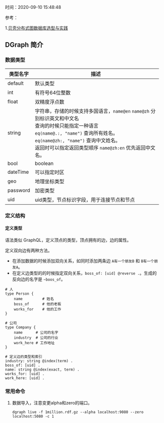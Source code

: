 时间：2020-09-10 15:48:48

参考：

1.[贝壳分布式图数据库选型与实践](https://dbaplus.cn/news-160-3315-1.html)

## DGraph 简介

### 数据类型

|  类型名字    | 描述      |
| ---- | ---- |
| default | 默认类型 |
| int | 有符号64位整数 |
| float | 双精度浮点数 |
| string | 字符串，存储的时候支持多国语言，`name@en` `name@zh` 分别标识英文和中文名<br>查询的时候只能指定一种语言<br>  `eq(name@.:, "name")`   查询所有姓名。 <br>  `eq(name@zh:, "name")` 查询中文姓名。 <br>返回时可以指定返回类型顺序 `name@zh:en` 优先返回中文名。 |
| bool | boolean |
| dateTime | 可以指定时区 |
| geo | 地理坐标类型 |
| password | 加密类型 |
| uid | uid类型，节点标识字段，用于连接节点和节点 |

### 定义结构

#### 定义类型

语法类似 GraphQL，定义顶点的类型，顶点拥有的边，边的属性。

定义双向边有两种方法。

* 在添加数据的时候添加双向关系，如同时添加两条边 `A有一个朋友B` 和 `B有一个朋友A`。
* 在定义边类型的的时候指定双向关系，`boss_of: [uid] @reverse .`。生成的反向边的名字是 `~boos_of`。

```
# 人
type Person {
    name         # 姓名
    boss_of      # 他的老板
    works_for    # 他的工作
}

# 公司
type Company {
    name      # 公司的名字
    industry  # 公司的行业
    work_here # 工作地址
}

# 定义边的类型和索引
industry: string @index(term) .
boss_of: [uid] .
name: string @index(exact, term) .
works_for: [uid] .
work_here: [uid] .
```

### 常用命令

1. 数据导入，注意变更alpha和zero的端口。

    ```shell
    dgraph live -f 1million.rdf.gz --alpha localhost:9080 --zero localhost:5080 -c 1
    ```